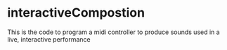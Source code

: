 # interactiveCompostion

This is the code to program a midi controller to produce sounds used in a live, interactive performance

